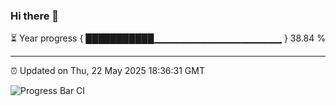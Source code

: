### Hi there 👋

⏳ Year progress { ███████████▁▁▁▁▁▁▁▁▁▁▁▁▁▁▁▁▁▁▁ } 38.84 %

---

⏰ Updated on Thu, 22 May 2025 18:36:31 GMT

![Progress Bar CI](https://github.com/DhruviPatel157/GitHub-Actions-Demo/workflows/Progress%20Bar%20CI/badge.svg)
